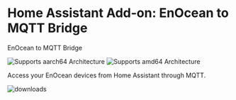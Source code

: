 # Home Assistant Add-on: EnOcean to MQTT Bridge

EnOcean to MQTT Bridge

![Supports aarch64 Architecture][aarch64-shield] ![Supports amd64 Architecture][amd64-shield]

Access your EnOcean devices from Home Assistant through MQTT.

![downloads](https://img.shields.io/badge/dynamic/json?color=41BDF5&logo=home-assistant&label=addon%20usage&suffix=%20active%20installs&cacheSeconds=15600&url=https://analytics.home-assistant.io/addons.json&query=$.f93730fa_ha_enoceanmqtt_aseracorp.total)

[aarch64-shield]: https://img.shields.io/badge/aarch64-yes-green.svg
[amd64-shield]: https://img.shields.io/badge/amd64-yes-green.svg
